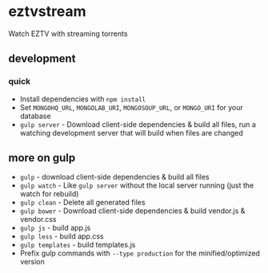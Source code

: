 # eztvstream

Watch EZTV with streaming torrents

## development

### quick

*  Install dependencies with `npm install`
*  Set `MONGOHQ_URL`, `MONGOLAB_URI`, `MONGOSOUP_URL`, or `MONGO_URI` for your database
*  `gulp server` - Download client-side dependencies & build all files, run a watching development server that will build when files are changed

## more on gulp

*  `gulp` - download client-side dependencies & build all files
*  `gulp watch` - Like `gulp server` without the local server running (just the watch for rebuild)
*  `gulp clean` - Delete all generated files
*  `gulp bower` - Download client-side dependencies & build vendor.js & vendor.css
*  `gulp js` - build app.js
*  `gulp less` - build app.css
*  `gulp templates` - build templates.js
*  Prefix gulp commands with `--type production` for the minified/optimized version